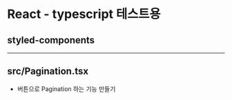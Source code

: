 # React - typescript 테스트용

## styled-components

---

## src/Pagination.tsx
- 버튼으로 Pagination 하는 기능 만들기
